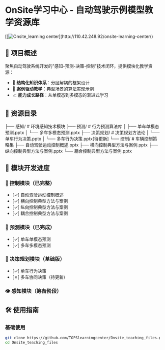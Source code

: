 # OnSite学习中心 - 自动驾驶示例模型教学资源库

[[![Onsite_learning center]([https://github.com/yourusername/onsite-learning-center](http://110.42.248.92/onsite-learning-center/))](http://110.42.248.92/onsite-learning-center/)


## 🌟 项目概述
聚焦自动驾驶系统开发的"感知-预测-决策-控制"技术闭环，提供模块化教学资源：
- 🧠 **结构化知识体系**：分层解耦的框架设计
- 🚀 **案例驱动教学**：典型场景的算法实现示例
- 📈 **能力成长路径**：从单模态到多模态的渐进式学习

## 📂 资源目录
├── 感知/ # 环境感知技术模块
├── 预测/ # 行为预测算法库
│ ├── 单车单模态预测.pptx
│ └── 多车多模态预测.pptx 
├── 决策规划/ # 决策规划方法论
│ └── 单车行为决策.pptx
│ └── 多车行为决策.pptx[待更新] 
└── 控制/ # 车辆控制策略集
├── 自动驾驶运动控制概述.pptx
├── 横向控制典型方法与案例.pptx
├── 纵向控制典型方法与案例.pptx
└── 耦合控制典型方法与案例.pptx

## 🚦 模块开发进度

### 🎯 控制模块（已完整）
- [✓] 自动驾驶运动控制概述
- [✓] 横向控制典型方法与案例
- [✓] 纵向控制典型方法与案例
- [✓] 耦合控制典型方法与案例

### 🔮 预测模块（已完成）
- [✓] 单车单模态预测
- [✓] 多车多模态预测

### 🧠 决策规划模块（基础版）
- [✓] 单车行为决策
- [✗] 多车协同决策（待更新)

### 👁 感知模块（筹备阶段）

## 🛠 使用指南

### 基础使用
```bash
git clone https://github.com/TOPSlearningcenter/Onsite_teaching_files.git
cd Onsite_teaching_files

